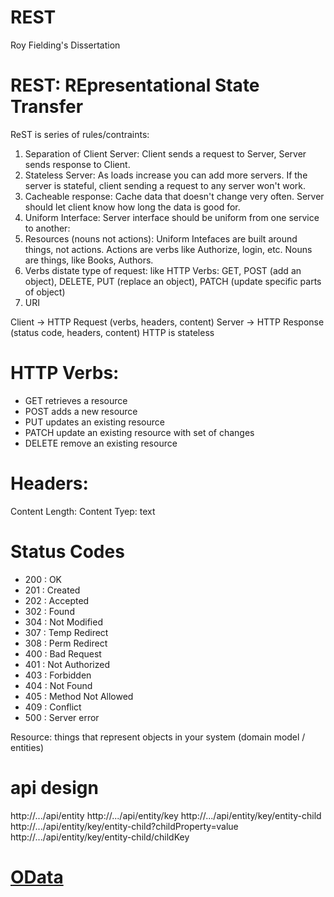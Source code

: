 # REST
Roy Fielding's Dissertation

# REST: REpresentational State Transfer
ReST is series of rules/contraints:
1. Separation of Client Server: Client sends a request to Server, Server sends response to Client.
2. Stateless Server: As loads increase you can add more servers. If the server is stateful, client sending a request to any server won't work.
3. Cacheable response: Cache data that doesn't change very often. Server should let client know how long the data is good for.
4. Uniform Interface: Server interface should be uniform from one service to another:
  1. Resources (nouns not actions): Uniform Intefaces are built around things, not actions. Actions are verbs like Authorize, login, etc. Nouns are things, like Books, Authors.
  2. Verbs distate type of request: like HTTP Verbs: GET, POST (add an object), DELETE, PUT (replace an object), PATCH (update specific parts of object)
  3. URI



Client -> HTTP Request (verbs, headers, content)
Server -> HTTP Response (status code, headers, content)
HTTP is stateless


# HTTP Verbs:
- GET
retrieves a resource
- POST
adds a new resource
- PUT
updates an existing resource
- PATCH
update an existing resource with set of changes
- DELETE
remove an existing resource


# Headers:
Content Length: <integer>
Content Tyep: text

# Status Codes
- 200 : OK
- 201 : Created
- 202 : Accepted
- 302 : Found
- 304 : Not Modified
- 307 : Temp Redirect
- 308 : Perm Redirect
- 400 : Bad Request
- 401 : Not Authorized
- 403 : Forbidden
- 404 : Not Found
- 405 : Method Not Allowed
- 409 : Conflict
- 500 : Server error


Resource: things that represent objects in your system
(domain model / entities)

# api design
http://.../api/entity
http://.../api/entity/key
http://.../api/entity/key/entity-child
http://.../api/entity/key/entity-child?childProperty=value
http://.../api/entity/key/entity-child/childKey


# [OData](OData/overview.md)



